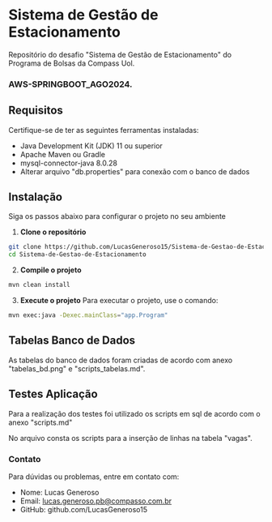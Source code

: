 # Sistema de Gestão de Estacionamento

Repositório do desafio "Sistema de Gestão de Estacionamento" do Programa de Bolsas da Compass Uol.


### AWS-SPRINGBOOT_AGO2024.
## Requisitos

Certifique-se de ter as seguintes ferramentas instaladas:
- Java Development Kit (JDK) 11 ou superior
- Apache Maven ou Gradle
- mysql-connector-java 8.0.28
- Alterar arquivo "db.properties" para conexão com o banco de dados 

## Instalação
Siga os passos abaixo para configurar o projeto no seu ambiente
1. **Clone o repositório**
 ```bash
 git clone https://github.com/LucasGeneroso15/Sistema-de-Gestao-de-Estacionamento.git
 cd Sistema-de-Gestao-de-Estacionamento
 ```

2. **Compile o projeto**

 ```bash
 mvn clean install
 ```

3. **Execute o projeto**
   Para executar o projeto, use o comando:

 ```bash
 mvn exec:java -Dexec.mainClass="app.Program"
 ```
## Tabelas Banco de Dados

As tabelas do banco de dados foram criadas de acordo com anexo "tabelas_bd.png" e "scripts_tabelas.md".

## Testes Aplicação

Para a realização dos testes foi utilizado os scripts em sql de acordo com o anexo "scripts.md"

No arquivo consta os scripts para a inserção de linhas na tabela "vagas".

### Contato

Para dúvidas ou problemas, entre em contato com:
* Nome: Lucas Generoso
* Email: lucas.generoso.pb@compasso.com.br
* GitHub: github.com/LucasGeneroso15